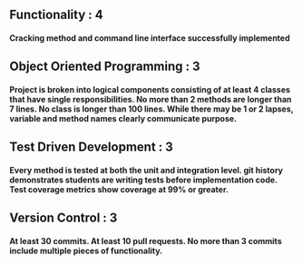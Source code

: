 ## Functionality : 4
#### Cracking method and command line interface successfully implemented
## Object Oriented Programming : 3
#### Project is broken into logical components consisting of at least 4 classes that have single responsibilities. No more than 2 methods are longer than 7 lines. No class is longer than 100 lines. While there may be 1 or 2 lapses, variable and method names clearly communicate purpose.
## Test Driven Development : 3
#### Every method is tested at both the unit and integration level. git history demonstrates students are writing tests before implementation code. Test coverage metrics show coverage at 99% or greater.
## Version Control : 3
#### At least 30 commits. At least 10 pull requests. No more than 3 commits include multiple pieces of functionality.
